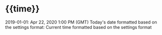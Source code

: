 # {{time}}

2019-01-01: Apr 22, 2020 1:00 PM (GMT)
Today's date formatted based on the settings format: Current time formatted based on the settings format